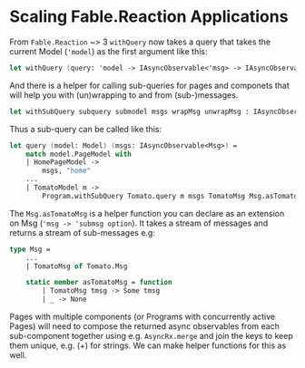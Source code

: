 # Scaling Fable.Reaction Applications


From `Fable.Reaction` ~> 3 `withQuery` now takes a query that takes the current Model (`'model`) as the first argument like this:

```fs
let withQuery (query: 'model -> IAsyncObservable<'msg> -> IAsyncObservable<'msg>*'key) (program: Elmish.Program<_,_,_,_>) =
```

And there is a helper for calling sub-queries for pages and componets that will help you with (un)wrapping to and from (sub-)messages.

```fs
let withSubQuery subquery submodel msgs wrapMsg unwrapMsg : IAsyncObservable<_> * string =
```

Thus a sub-query can be called like this:

```fs
let query (model: Model) (msgs: IAsyncObservable<Msg>) =
    match model.PageModel with
    | HomePageModel ->
        msgs, "home"
    ...
    | TomatoModel m ->
        Program.withSubQuery Tomato.query m msgs TomatoMsg Msg.asTomatoMsg
```

The `Msg.asTomatoMsg` is a helper function you can declare as an extension on Msg (`'msg -> 'submsg option`). It takes a stream of messages and returns a stream of sub-messages e.g:

```fs
type Msg =
    ...
    | TomatoMsg of Tomato.Msg

    static member asTomatoMsg = function
        | TomatoMsg tmsg -> Some tmsg
        | _ -> None
```

Pages with multiple components (or Programs with concurrently active Pages) will need to compose the returned async observables from each sub-component together using e.g. `AsyncRx.merge` and join the keys to keep them unique, e.g. (+) for strings. We can make helper functions for this as well.
